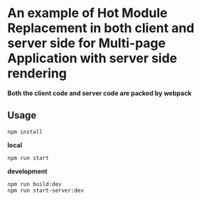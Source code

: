 
# An example of Hot Module Replacement in both client and server side for Multi-page Application with server side rendering

**Both the client code and server code are packed by webpack**

## Usage

```
npm install
```

**local**

```
npm run start
```

**development**

```
npm run build:dev
npm run start-server:dev
```